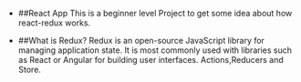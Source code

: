 - ##React App
This is a beginner level Project to get some idea about how react-redux works.

- ##What is Redux?
Redux is an open-source JavaScript library for managing application state. It is most commonly used with libraries such as React or Angular for building user interfaces. Actions,Reducers and Store.
